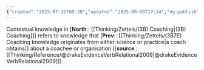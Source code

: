 ```yaml
---
{"created":"2025-07-16T08:30","updated":"2025-08-08T17:34","dg-publish":true,"dg-path":"Zettels/(3B7E4) Coaching contextual knowledge.md","permalink":"/zettels/3-b7-e4-coaching-contextual-knowledge/","dgPassFrontmatter":true,"noteIcon":"1"}
---
```


Contextual knowledge in [**North**:: [[Thinking/Zettels/(3B) Coaching\|(3B) Coaching]]] refers to knowledge that [**Prev**:: [[Thinking/Zettels/(3B7E) Coaching knowledge originates from either science or practice\|a coach obtains]] about a coachee or organisation ([**source**:: [[Thinking/Reference/@drakeEvidenceVerbRelational2009\|@drakeEvidenceVerbRelational2009]]). 


